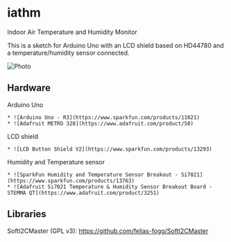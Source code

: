 # iathm
Indoor Air Temperature and Humidity Monitor

This is a sketch for Arduino Uno with
an LCD shield based on HD44780
and a temperature/humidity sensor connected.

![Photo](https://altimeter.info/images/iathm.jpg)

## Hardware

  Arduino Uno

    * ![Arduino Uno - R3](https://www.sparkfun.com/products/11021)
    * ![Adafruit METRO 328](https://www.adafruit.com/product/50)

  LCD shield

    * ![LCD Button Shield V2](https://www.sparkfun.com/products/13293)

  Humidity and Temperature sensor

    * ![SparkFun Humidity and Temperature Sensor Breakout - Si7021](https://www.sparkfun.com/products/13763)
    * ![Adafruit Si7021 Temperature & Humidity Sensor Breakout Board - STEMMA QT](https://www.adafruit.com/product/3251)

## Libraries

  SoftI2CMaster (GPL v3): https://github.com/felias-fogg/SoftI2CMaster

